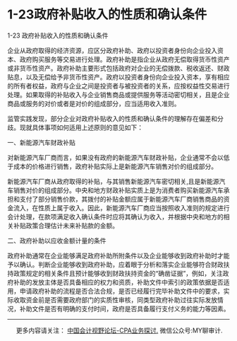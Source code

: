 ﻿1-23政府补贴收入的性质和确认条件
==================

  

1-23 政府补贴收入的性质和确认条件

企业从政府取得的经济资源，应区分政府补助、政府以投资者身份向企业投入资本、政府购买服务等交易进行处理。政府补助是指企业从政府无偿取得货币性资产或非货币性资产。政府补助主要形式包括政府对企业的无偿拨款、税收返还、财政贴息，以及无偿给予非货币性资产。政府以投资者身份向企业投入资本，享有相应的所有者权益，政府与企业之间是投资者与被投资者的关系，应按权益性交易进行处理。如果取得的补贴收入与企业销售商品或提供服务等活动密切相关，且是企业商品或服务的对价或者是对价的组成部分，应当适用收入准则。

监管实践发现，部分企业对政府补贴收入的性质和确认条件的理解存在偏差和分歧。现就具体事项如何适用上述原则的意见如下：

一、新能源汽车财政补贴

对新能源汽车厂商而言，如果没有政府的新能源汽车财政补贴，企业通常不会以低于成本的价格进行销售，政府补贴实际上是新能源汽车销售对价的组成部分。

新能源汽车厂商从政府取得的补贴，与其销售新能源汽车密切相关,且是新能源汽车销售对价的组成部分。中央和地方财政补贴实质上是为消费者购买新能源汽车承担和支付了部分销售价款，其拨付的补贴金额应属于新能源汽车厂商销售商品的资金流入，在性质上属于收入。因此，新能源汽车厂商应当按照收入准则的规定进行会计处理，在款项满足收入确认条件时应将其确认为收入，并根据中央和地方的相关补贴政策合理估计未来补贴款的金额。

二、政府补助以应收金额计量的条件

政府补助通常在企业能够满足政府补助所附条件以及企业能够收到政府补助时才能予以确认。判断企业能够收到政府补助，应着眼于分析和落实企业能够符合财政扶持政策规定的相关条件且预计能够收到财政扶持资金的“确凿证据”，例如，关注政府补助的发放主体是否具备相应的权力和资质，补助文件中索引的政策依据是否适用，申请政府补助的流程是否合法合规，是否已经履行完毕补助文件中的要求，实际收取资金前是否需要政府部门的实质性审核，同类型政府补助过往实际发放情况，补助文件是否有明确的支付时间，政府是否具备履行支付义务的能力等因素。

* * *

     更多内容请关注： [中国会计视野论坛-CPA业务探讨.](https://bbs.esnai.com/thread-5354530-1-3.html) 微信公众号:MY聊审计.